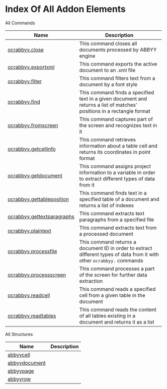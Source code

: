 # Index Of All Addon Elements


 All Commands

| Name | Description |
| ---- | ----------- |
| [ocrabbyy.close](Commands/OcrAbbyyCloseCommand.md) | This command closes all documents processed by ABBYY engine |
| [ocrabbyy.exportxml](Commands/OcrAbbyyExportXmlCommand.md) | This command exports the active document to an .xml file |
| [ocrabbyy.filter](Commands/OcrAbbyyFilterCommand.md) | This command filters text from a document by a font style |
| [ocrabbyy.find](Commands/OcrAbbyyFindCommand.md) | This command finds a specified text in a given document and returns a list of matches’ positions in a rectangle format |
| [ocrabbyy.fromscreen](Commands/OcrAbbyyFromScreenCommand.md) | This command captures part of the screen and recognizes text in it |
| [ocrabbyy.getcellinfo](Commands/OcrAbbyyGetCellInfoCommand.md) | This command retrieves information about a table cell and returns its coordinates in point format |
| [ocrabbyy.getdocument](Commands/OcrAbbyyGetDocumentCommand.md) | This command assigns project information to a variable in order to extract different types of data from it |
| [ocrabbyy.gettableposition](Commands/OcrAbbyyGetTablePositionCommand.md) | This command finds text in a specified table of a document and returns a list of indexes |
| [ocrabbyy.gettextparagraphs](Commands/OcrAbbyyGetTextParagraphsCommand.md) | This command extracts text paragraphs from a specified file |
| [ocrabbyy.plaintext](Commands/OcrAbbyyPlainTextCommand.md) | This command extracts text from a processed document |
| [ocrabbyy.processfile](Commands/OcrAbbyyProcessFileCommand.md) | This command returns a document ID in order to extract different types of data from it with other `ocrabbyy.` commands |
| [ocrabbyy.processscreen](Commands/OcrAbbyyProcessScreenCommand.md) | This command processes a part of the screen for further data extraction |
| [ocrabbyy.readcell](Commands/OcrAbbyyReadCellCommand.md) | This command reads a specified cell from a given table in the document |
| [ocrabbyy.readtables](Commands/OcrAbbyyReadTablesCommand.md) | This command reads the content of all tables existing in a document and returns it as a list |

 All Structures

| Name | Description |
| ---- | ----------- |
| [abbyycell](Structures/AbbyyCellStructure.md) |  |
| [abbyydocument](Structures/AbbyyDocumentStructure.md) |  |
| [abbyypage](Structures/AbbyyPageStructure.md) |  |
| [abbyyrow](Structures/AbbyyRowStructure.md) |  |
